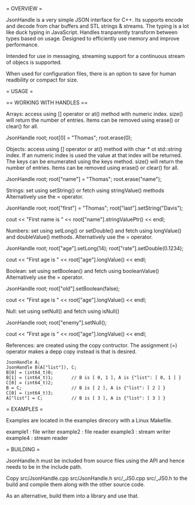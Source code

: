 
= OVERVIEW =

JsonHandle is a very simple JSON interface for C++.  Its supports encode
and decode from char buffers and STL strings & streams.  The typing is a
lot like duck typing in JavaScript.  Handles tranparently transform between
types based on usage.  Designed to efficiently use memory and improve
performance.

Intended for use in messaging, streaming support for a continuous stream
of objecs is supported. 

When used for configuration files, there is an option to save for 
human readbility or compact for size. 

= USAGE =

== WORKING WITH HANDLES ==

Arrays: access using [] operator or at() method with numeric index.
      size() will return the number of entries.
      Items can be removed using erase() or clear() for all.

   JsonHandle root;
   root[0] = "Thomas";
   root.erase(0);

Objects: access using [] operator or at() method with char * ot std::string
      index.  If an numeric index is used the value at that index will be
      returned.  The keys can be enumerated using the keys method.
      size() will return the number of entries.
      Items can be removed using erase() or clear() for all.

   JsonHandle root;
   root["name"] = "Thomas";
   root.erase("name");

Strings: set using setString() or fetch using stringValue() methods
      Alternatively use the = operator.

   JsonHandle root;
   root["first"] = "Thomas";
   root["last"].setString("Davis");

   cout << "First name is " << root["name"].stringValuePtr() << endl;

Numbers: set using setLong() or setDouble() and fetch using longValue()
      and doubleValue() methods.
      Alternatively use the = operator.

   JsonHandle root;
   root["age"].setLong(14);
   root["rate"].setDouble(0.1234);

   cout << "First age is " << root["age"].longValue() << endl;

Boolean: set using setBoolean() and fetch using booleanValue()
      Alternatively use the = operator.

   JsonHandle root;
   root["old"].setBoolean(false);

   cout << "First age is " << root["age"].longValue() << endl;

Null: set using setNull() and fetch using isNull()

   JsonHandle root;
   root["enemy"].setNull();

   cout << "First age is " << root["age"].longValue() << endl;

References: are created using the copy contructor.   The assignment (=)
       operator makes a depp copy instead is that is desired.

    JsonHandle A;
    JsonHandle B(A["list"]), C;
    B[0] = (int64_t)0;
    B[1] = (int64_t)1;       // B is [ 0, 1 ], A is {"list": [ 0, 1 ] }
    C[0] = (int64_t)2;
    B = C;                   // B is [ 2 ], A is {"list": [ 2 ] }
    C[0] = (int64_t)3;
    A["list"] = C;           // B is [ 3 ], A is {"list": [ 3 ] }


     

= EXAMPLES =

Examples are located in the examples direcory with a Linux Makefile.

example1 : file writer
example2 : file reader
example3 : stream writer
example4 : stream reader



= BUILDING =

JsonHandle.h must be included from source files using the API and hence
needs to be in the include path.

Copy src/JsonHandle.cpp src/JsonHandle.h src/_JS0.cpp src/_JS0.h to the build and compile
them along with the other source code.

As an alternative, build them into a library and use that.

